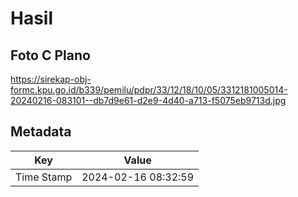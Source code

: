 # Hasil

## Foto C Plano

https://sirekap-obj-formc.kpu.go.id/b339/pemilu/pdpr/33/12/18/10/05/3312181005014-20240216-083101--db7d9e61-d2e9-4d40-a713-f5075eb9713d.jpg


## Metadata

| Key        | Value               |
| ---------- | ------------------- |
| Time Stamp | 2024-02-16 08:32:59 |




